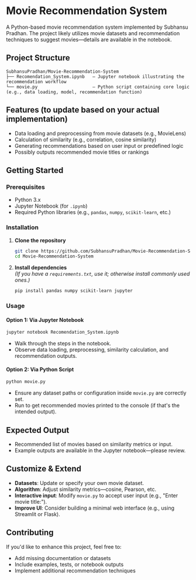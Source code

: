 # Movie Recommendation System

A Python-based movie recommendation system implemented by Subhansu Pradhan. The project likely utilizes movie datasets and recommendation techniques to suggest movies—details are available in the notebook.

##  Project Structure

```
SubhansuPradhan/Movie-Recommendation-System
├── Recomendation_System.ipynb   – Jupyter notebook illustrating the recommendation workflow
└── movie.py                     – Python script containing core logic (e.g., data loading, model, recommendation function)
```

##  Features (to update based on your actual implementation)

- Data loading and preprocessing from movie datasets (e.g., MovieLens)
- Calculation of similarity (e.g., correlation, cosine similarity)
- Generating recommendations based on user input or predefined logic
- Possibly outputs recommended movie titles or rankings

##  Getting Started

### Prerequisites

- Python 3.x
- Jupyter Notebook (for `.ipynb`)
- Required Python libraries (e.g., `pandas`, `numpy`, `scikit-learn`, etc.)

### Installation

1. **Clone the repository**
   ```bash
   git clone https://github.com/SubhansuPradhan/Movie-Recommendation-System.git
   cd Movie-Recommendation-System
   ```

2. **Install dependencies**  
   *(If you have a `requirements.txt`, use it; otherwise install commonly used ones.)*
   ```bash
   pip install pandas numpy scikit-learn jupyter
   ```

### Usage

#### Option 1: Via Jupyter Notebook
```bash
jupyter notebook Recomendation_System.ipynb
```
- Walk through the steps in the notebook.
- Observe data loading, preprocessing, similarity calculation, and recommendation outputs.

#### Option 2: Via Python Script
```bash
python movie.py
```
- Ensure any dataset paths or configuration inside `movie.py` are correctly set.
- Run to get recommended movies printed to the console (if that's the intended output).

##  Expected Output

- Recommended list of movies based on similarity metrics or input.
- Example outputs are available in the Jupyter notebook—please review.

##  Customize & Extend

- **Datasets**: Update or specify your own movie dataset.
- **Algorithm**: Adjust similarity metrics—cosine, Pearson, etc.
- **Interactive input**: Modify `movie.py` to accept user input (e.g., "Enter movie title:").
- **Improve UI**: Consider building a minimal web interface (e.g., using Streamlit or Flask).

##  Contributing

If you'd like to enhance this project, feel free to:
- Add missing documentation or datasets
- Include examples, tests, or notebook outputs
- Implement additional recommendation techniques
